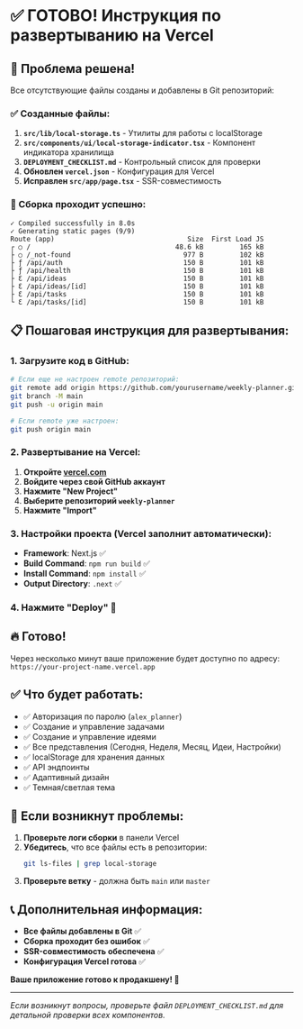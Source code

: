 # ✅ ГОТОВО! Инструкция по развертыванию на Vercel

## 🎉 Проблема решена!

Все отсутствующие файлы созданы и добавлены в Git репозиторий:

### ✅ Созданные файлы:
1. **`src/lib/local-storage.ts`** - Утилиты для работы с localStorage
2. **`src/components/ui/local-storage-indicator.tsx`** - Компонент индикатора хранилища  
3. **`DEPLOYMENT_CHECKLIST.md`** - Контрольный список для проверки
4. **Обновлен `vercel.json`** - Конфигурация для Vercel
5. **Исправлен `src/app/page.tsx`** - SSR-совместимость

### 🚀 Сборка проходит успешно:
```
✓ Compiled successfully in 8.0s
✓ Generating static pages (9/9)
Route (app)                                 Size  First Load JS
┌ ○ /                                    48.6 kB         165 kB
├ ○ /_not-found                            977 B         102 kB
├ ƒ /api/auth                              150 B         101 kB
├ ƒ /api/health                            150 B         101 kB
├ Ɛ /api/ideas                             150 B         101 kB
├ Ɛ /api/ideas/[id]                        150 B         101 kB
├ Ɛ /api/tasks                             150 B         101 kB
└ Ɛ /api/tasks/[id]                        150 B         101 kB
```

## 📋 Пошаговая инструкция для развертывания:

### 1. Загрузите код в GitHub:
```bash
# Если еще не настроен remote репозиторий:
git remote add origin https://github.com/yourusername/weekly-planner.git
git branch -M main
git push -u origin main

# Если remote уже настроен:
git push origin main
```

### 2. Развертывание на Vercel:

1. **Откройте [vercel.com](https://vercel.com)**
2. **Войдите через свой GitHub аккаунт**
3. **Нажмите "New Project"**
4. **Выберите репозиторий `weekly-planner`**
5. **Нажмите "Import"**

### 3. Настройки проекта (Vercel заполнит автоматически):
- **Framework**: Next.js ✅
- **Build Command**: `npm run build` ✅
- **Install Command**: `npm install` ✅
- **Output Directory**: `.next` ✅

### 4. Нажмите **"Deploy"** 🚀

## 🔥 Готово!

Через несколько минут ваше приложение будет доступно по адресу:
`https://your-project-name.vercel.app`

## ✅ Что будет работать:
- ✅ Авторизация по паролю (`alex_planner`)
- ✅ Создание и управление задачами
- ✅ Создание и управление идеями
- ✅ Все представления (Сегодня, Неделя, Месяц, Идеи, Настройки)
- ✅ localStorage для хранения данных
- ✅ API эндпоинты
- ✅ Адаптивный дизайн
- ✅ Темная/светлая тема

## 🐛 Если возникнут проблемы:

1. **Проверьте логи сборки** в панели Vercel
2. **Убедитесь**, что все файлы есть в репозитории:
   ```bash
   git ls-files | grep local-storage
   ```
3. **Проверьте ветку** - должна быть `main` или `master`

## 📞 Дополнительная информация:

- **Все файлы добавлены в Git** ✅
- **Сборка проходит без ошибок** ✅
- **SSR-совместимость обеспечена** ✅
- **Конфигурация Vercel готова** ✅

**Ваше приложение готово к продакшену! 🎉**

---

*Если возникнут вопросы, проверьте файл `DEPLOYMENT_CHECKLIST.md` для детальной проверки всех компонентов.*